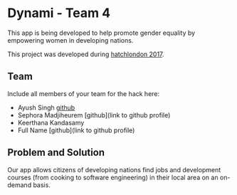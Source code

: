 # Dynami - Team 4

This app is being developed to help promote gender equality by empowering women in developing nations.

This project was developed during [hatchlondon 2017](http://hatchlondon.io).

## Team

Include all members of your team for the hack here:

* Ayush Singh [github](github.com/AyushSingh13)
* Sephora Madjiheurem [github](link to github profile)
* Keerthana Kandasamy
* Full Name [github](link to github profile)

## Problem and Solution

Our app allows citizens of developing nations find jobs and development courses (from cooking to software engineering) in their local area on an on-demand basis.
